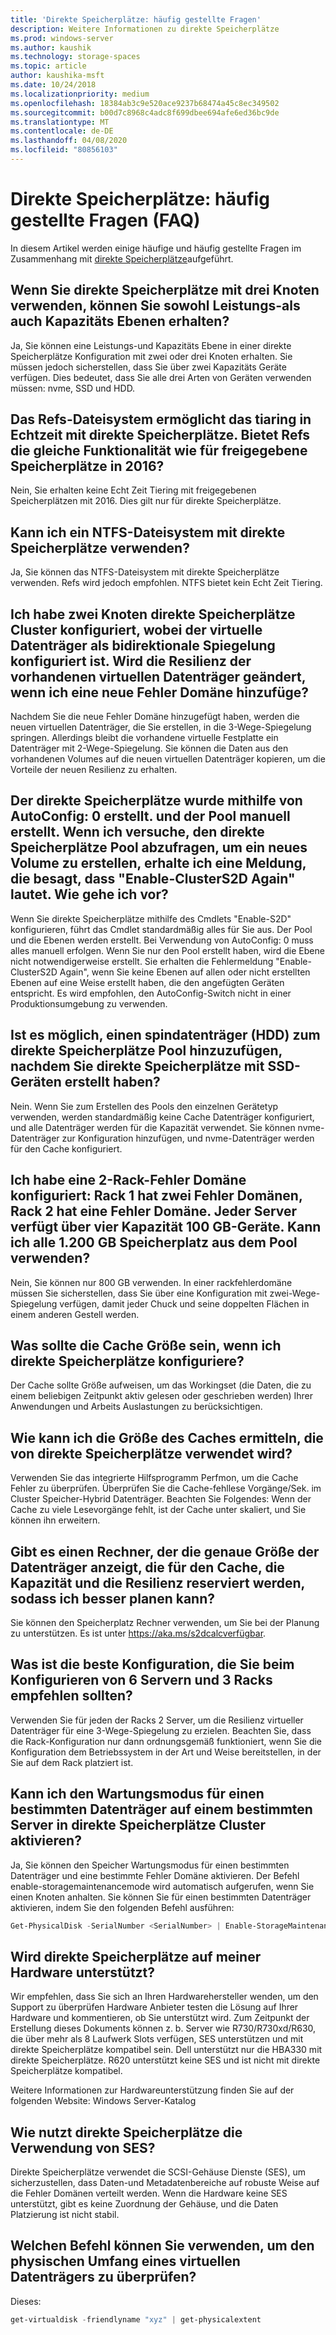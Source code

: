 ```yaml
---
title: 'Direkte Speicherplätze: häufig gestellte Fragen'
description: Weitere Informationen zu direkte Speicherplätze
ms.prod: windows-server
ms.author: kaushik
ms.technology: storage-spaces
ms.topic: article
author: kaushika-msft
ms.date: 10/24/2018
ms.localizationpriority: medium
ms.openlocfilehash: 18384ab3c9e520ace9237b68474a45c8ec349502
ms.sourcegitcommit: b00d7c8968c4adc8f699dbee694afe6ed36bc9de
ms.translationtype: MT
ms.contentlocale: de-DE
ms.lasthandoff: 04/08/2020
ms.locfileid: "80856103"
---
```

# <a name="storage-spaces-direct---frequently-asked-questions-faq"></a>Direkte Speicherplätze: häufig gestellte Fragen (FAQ)

In diesem Artikel werden einige häufige und häufig gestellte Fragen im Zusammenhang mit [direkte Speicherplätze](storage-spaces-direct-overview.md)aufgeführt.

## <a name="when-you-use-storage-spaces-direct-with-3-nodes-can-you-get-both-performance-and-capacity-tiers"></a>Wenn Sie direkte Speicherplätze mit drei Knoten verwenden, können Sie sowohl Leistungs-als auch Kapazitäts Ebenen erhalten?

Ja, Sie können eine Leistungs-und Kapazitäts Ebene in einer direkte Speicherplätze Konfiguration mit zwei oder drei Knoten erhalten. Sie müssen jedoch sicherstellen, dass Sie über zwei Kapazitäts Geräte verfügen. Dies bedeutet, dass Sie alle drei Arten von Geräten verwenden müssen: nvme, SSD und HDD.
 
## <a name="refs-file-system-provides-real-time-tiaring-with-storage-spaces-direct-does-refs-provides-the-same-functionality-with-shared-storage-spaces-in-2016"></a>Das Refs-Dateisystem ermöglicht das tiaring in Echtzeit mit direkte Speicherplätze. Bietet Refs die gleiche Funktionalität wie für freigegebene Speicherplätze in 2016?

Nein, Sie erhalten keine Echt Zeit Tiering mit freigegebenen Speicherplätzen mit 2016. Dies gilt nur für direkte Speicherplätze. 
 
## <a name="can-i-use-an-ntfs-file-system-with-storage-spaces-direct"></a>Kann ich ein NTFS-Dateisystem mit direkte Speicherplätze verwenden?
  
Ja, Sie können das NTFS-Dateisystem mit direkte Speicherplätze verwenden. Refs wird jedoch empfohlen. NTFS bietet kein Echt Zeit Tiering. 
 
## <a name="i-have-configured-2-node-storage-spaces-direct-clusters-where-the-virtual-disk-is-configured-as-2-way-mirror-resiliency-if-i-add-a-new-fault-domain-will-the-resiliency-of-the-existing-virtual-disk-change"></a>Ich habe zwei Knoten direkte Speicherplätze Cluster konfiguriert, wobei der virtuelle Datenträger als bidirektionale Spiegelung konfiguriert ist. Wird die Resilienz der vorhandenen virtuellen Datenträger geändert, wenn ich eine neue Fehler Domäne hinzufüge?

Nachdem Sie die neue Fehler Domäne hinzugefügt haben, werden die neuen virtuellen Datenträger, die Sie erstellen, in die 3-Wege-Spiegelung springen. Allerdings bleibt die vorhandene virtuelle Festplatte ein Datenträger mit 2-Wege-Spiegelung. Sie können die Daten aus den vorhandenen Volumes auf die neuen virtuellen Datenträger kopieren, um die Vorteile der neuen Resilienz zu erhalten.
 
## <a name="the-storage-spaces-direct-was-created-using-the-autoconfig0-switch-and-the-pool-created-manually-when-i-try-to-query-the-storage-spaces-direct-pool-to-create-a-new-volume-i-get-a-message-that-says-enable-clusters2d-again-what-should-i-do"></a>Der direkte Speicherplätze wurde mithilfe von AutoConfig: 0 erstellt. und der Pool manuell erstellt. Wenn ich versuche, den direkte Speicherplätze Pool abzufragen, um ein neues Volume zu erstellen, erhalte ich eine Meldung, die besagt, dass "Enable-ClusterS2D Again" lautet. Wie gehe ich vor?

Wenn Sie direkte Speicherplätze mithilfe des Cmdlets "Enable-S2D" konfigurieren, führt das Cmdlet standardmäßig alles für Sie aus. Der Pool und die Ebenen werden erstellt. Bei Verwendung von AutoConfig: 0 muss alles manuell erfolgen. Wenn Sie nur den Pool erstellt haben, wird die Ebene nicht notwendigerweise erstellt. Sie erhalten die Fehlermeldung "Enable-ClusterS2D Again", wenn Sie keine Ebenen auf allen oder nicht erstellten Ebenen auf eine Weise erstellt haben, die den angefügten Geräten entspricht. Es wird empfohlen, den AutoConfig-Switch nicht in einer Produktionsumgebung zu verwenden. 
 
## <a name="is-it-possible-to-add-a-spinning-disk-hdd-to-the-storage-spaces-direct-pool-after-you-have-created-storage-spaces-direct-with-ssd-devices"></a>Ist es möglich, einen spindatenträger (HDD) zum direkte Speicherplätze Pool hinzuzufügen, nachdem Sie direkte Speicherplätze mit SSD-Geräten erstellt haben?

Nein. Wenn Sie zum Erstellen des Pools den einzelnen Gerätetyp verwenden, werden standardmäßig keine Cache Datenträger konfiguriert, und alle Datenträger werden für die Kapazität verwendet. Sie können nvme-Datenträger zur Konfiguration hinzufügen, und nvme-Datenträger werden für den Cache konfiguriert.
 
## <a name="i-have-configured-a-2-rack-fault-domain-rack-1-has-2-fault-domains-rack-2-has-1-fault-domain-each-server-has-4-capacity-100-gb-devices-can-i-use-all-1200-gb-of-space-from-the-pool"></a>Ich habe eine 2-Rack-Fehler Domäne konfiguriert: Rack 1 hat zwei Fehler Domänen, Rack 2 hat eine Fehler Domäne. Jeder Server verfügt über vier Kapazität 100 GB-Geräte. Kann ich alle 1.200 GB Speicherplatz aus dem Pool verwenden?

Nein, Sie können nur 800 GB verwenden. In einer rackfehlerdomäne müssen Sie sicherstellen, dass Sie über eine Konfiguration mit zwei-Wege-Spiegelung verfügen, damit jeder Chuck und seine doppelten Flächen in einem anderen Gestell werden.
 
## <a name="what-should-the-cache-size-be-when-i-am-configuring-storage-spaces-direct"></a>Was sollte die Cache Größe sein, wenn ich direkte Speicherplätze konfiguriere?

Der Cache sollte Größe aufweisen, um das Workingset (die Daten, die zu einem beliebigen Zeitpunkt aktiv gelesen oder geschrieben werden) Ihrer Anwendungen und Arbeits Auslastungen zu berücksichtigen.

## <a name="how-can-i-determine-the-size-of-cache-that-is-being-used-by-storage-spaces-direct"></a>Wie kann ich die Größe des Caches ermitteln, die von direkte Speicherplätze verwendet wird?

Verwenden Sie das integrierte Hilfsprogramm Perfmon, um die Cache Fehler zu überprüfen. Überprüfen Sie die Cache-fehllese Vorgänge/Sek. im Cluster Speicher-Hybrid Datenträger. Beachten Sie Folgendes: Wenn der Cache zu viele Lesevorgänge fehlt, ist der Cache unter skaliert, und Sie können ihn erweitern. 
 
## <a name="is-there-a-calculator-that-shows-the-exact-size-of-the-disks-that-are-being-set-aside-for-cache-capacity-and-resiliency-that-would-enable-me-to-plan-better"></a>Gibt es einen Rechner, der die genaue Größe der Datenträger anzeigt, die für den Cache, die Kapazität und die Resilienz reserviert werden, sodass ich besser planen kann?

Sie können den Speicherplatz Rechner verwenden, um Sie bei der Planung zu unterstützen. Es ist unter https://aka.ms/s2dcalcverfügbar.
 
## <a name="what-is-the-best-configuration-that-you-would-recommend-when-configuring-6-servers-and-3-racks"></a>Was ist die beste Konfiguration, die Sie beim Konfigurieren von 6 Servern und 3 Racks empfehlen sollten?

Verwenden Sie für jeden der Racks 2 Server, um die Resilienz virtueller Datenträger für eine 3-Wege-Spiegelung zu erzielen. Beachten Sie, dass die Rack-Konfiguration nur dann ordnungsgemäß funktioniert, wenn Sie die Konfiguration dem Betriebssystem in der Art und Weise bereitstellen, in der Sie auf dem Rack platziert ist. 
 
## <a name="can-i-enable-maintenance-mode-for-a-specific-disk-on-a-specific-server-in-storage-spaces-direct-cluster"></a>Kann ich den Wartungsmodus für einen bestimmten Datenträger auf einem bestimmten Server in direkte Speicherplätze Cluster aktivieren?

Ja, Sie können den Speicher Wartungsmodus für einen bestimmten Datenträger und eine bestimmte Fehler Domäne aktivieren. Der Befehl enable-storagemaintenancemode wird automatisch aufgerufen, wenn Sie einen Knoten anhalten. Sie können Sie für einen bestimmten Datenträger aktivieren, indem Sie den folgenden Befehl ausführen:

```powershell
Get-PhysicalDisk -SerialNumber <SerialNumber> | Enable-StorageMaintenanceMode
```

## <a name="is-storage-spaces-direct-supported-on-my-hardware"></a>Wird direkte Speicherplätze auf meiner Hardware unterstützt?

Wir empfehlen, dass Sie sich an Ihren Hardwarehersteller wenden, um den Support zu überprüfen Hardware Anbieter testen die Lösung auf Ihrer Hardware und kommentieren, ob Sie unterstützt wird. Zum Zeitpunkt der Erstellung dieses Dokuments können z. b. Server wie R730/R730xd/R630, die über mehr als 8 Laufwerk Slots verfügen, SES unterstützen und mit direkte Speicherplätze kompatibel sein. Dell unterstützt nur die HBA330 mit direkte Speicherplätze. R620 unterstützt keine SES und ist nicht mit direkte Speicherplätze kompatibel.

Weitere Informationen zur Hardwareunterstützung finden Sie auf der folgenden Website: Windows Server-Katalog
 
## <a name="how-does-storage-spaces-direct-make-use-of-ses"></a>Wie nutzt direkte Speicherplätze die Verwendung von SES?

Direkte Speicherplätze verwendet die SCSI-Gehäuse Dienste (SES), um sicherzustellen, dass Daten-und Metadatenbereiche auf robuste Weise auf die Fehler Domänen verteilt werden. Wenn die Hardware keine SES unterstützt, gibt es keine Zuordnung der Gehäuse, und die Daten Platzierung ist nicht stabil.
 
## <a name="what-command-can-you-use-to-check-the-physical-extent-for-a-virtual-disk"></a>Welchen Befehl können Sie verwenden, um den physischen Umfang eines virtuellen Datenträgers zu überprüfen?
  
Dieses:

```powershell
get-virtualdisk -friendlyname "xyz" | get-physicalextent
```
